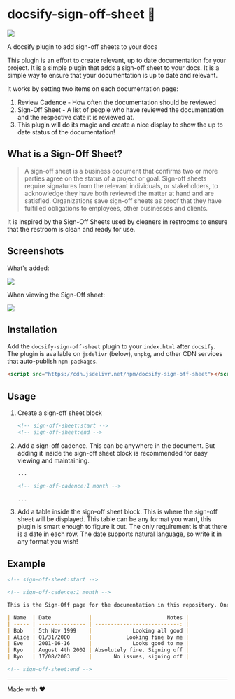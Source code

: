 # docsify-sign-off-sheet 📝

[![](https://data.jsdelivr.com/v1/package/npm/docsify-sign-off-sheet/badge)](https://www.jsdelivr.com/package/npm/docsify-sign-off-sheet)

A docsify plugin to add sign-off sheets to your docs

This plugin is an effort to create relevant, up to date documentation for your project. It is a simple plugin that adds a sign-off sheet to your docs. It is a simple way to ensure that your documentation is up to date and relevant.

It works by setting two items on each documentation page:

1. Review Cadence - How often the documentation should be reviewed
2. Sign-Off Sheet - A list of people who have reviewed the documentation and the respective date it is reviewed at.
3. This plugin will do its magic and create a nice display to show the up to date status of the documentation!

## What is a Sign-Off Sheet?

> A sign-off sheet is a business document that confirms two or more parties agree on the status of a project or goal. Sign-off sheets require signatures from the relevant individuals, or stakeholders, to acknowledge they have both reviewed the matter at hand and are satisfied. Organizations save sign-off sheets as proof that they have fulfilled obligations to employees, other businesses and clients.

It is inspired by the Sign-Off Sheets used by cleaners in restrooms to ensure that the restroom is clean and ready for use.

## Screenshots

What's added:

![](https://i.imgur.com/taFlnNR.png)

When viewing the Sign-Off sheet:

![](https://i.imgur.com/koSVb5G.png)

## Installation

Add the `docsify-sign-off-sheet` plugin to your `index.html` after `docsify`. The plugin is available on `jsdelivr` (below), `unpkg`, and other CDN services that auto-publish `npm packages`.

```html
<script src="https://cdn.jsdelivr.net/npm/docsify-sign-off-sheet"></script>
```

## Usage

1. Create a sign-off sheet block
   ```markdown
   <!-- sign-off-sheet:start -->
   <!-- sign-off-sheet:end -->
   ```
2. Add a sign-off cadence. This can be anywhere in the document. But adding it inside the sign-off sheet block is recommended for easy viewing and maintaining.

   ```markdown
   ...

   <!-- sign-off-cadence:1 month -->

   ...
   ```

3. Add a table inside the sign-off sheet block. This is where the sign-off sheet will be displayed. This table can be any format you want, this plugin is smart enough to figure it out. The only requirement is that there is a date in each row. The date supports natural language, so write it in any format you wish!

## Example

```markdown
<!-- sign-off-sheet:start -->

<!-- sign-off-cadence:1 month -->

This is the Sign-Off page for the documentation in this repository. Once you have read and understood the documentation, please sign-off by adding your name and date below.

| Name  | Date            |                        Notes |
| ----- | --------------- | ---------------------------: |
| Bob   | 5th Nov 1999    |             Looking all good |
| Alice | 01/31/2000      |           Looking fine by me |
| Eve   | 2001-06-16      |             Looks good to me |
| Ryo   | August 4th 2002 | Absolutely fine. Signing off |
| Ryo   | 17/08/2003      |       No issues, signing off |

<!-- sign-off-sheet:end -->
```

---

Made with ❤️
